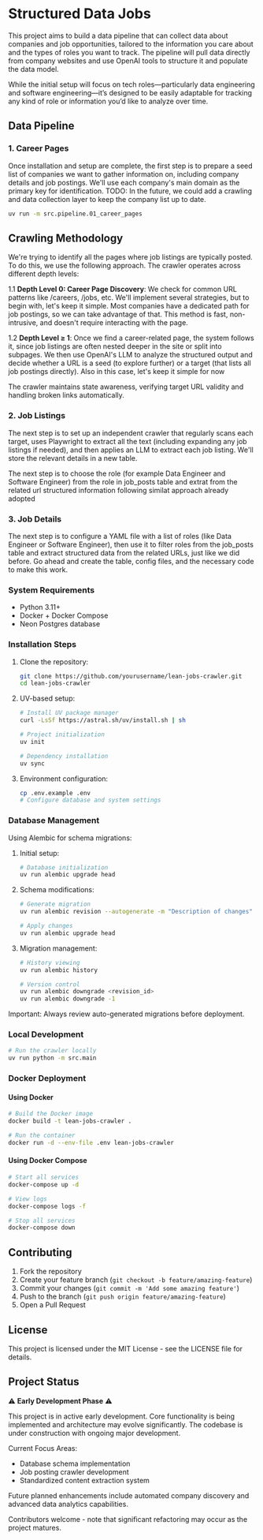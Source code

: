# Structured Data Jobs

This project aims to build a data pipeline that can collect data about companies and job opportunities, tailored to the information you care about and the types of roles you want to track. The pipeline will pull data directly from company websites and use OpenAI tools to structure it and populate the data model.

While the initial setup will focus on tech roles—particularly data engineering and software engineering—it’s designed to be easily adaptable for tracking any kind of role or information you’d like to analyze over time.

## Data Pipeline

### 1. Career Pages

Once installation and setup are complete, the first step is to prepare a seed list of companies we want to gather information on, including company details and job postings. We'll use each company's main domain as the primary key for identification. TODO: In the future, we could add a crawling and data collection layer to keep the company list up to date.

```bash
uv run -m src.pipeline.01_career_pages
```

## Crawling Methodology

We're trying to identify all the pages where job listings are typically posted. To do this, we use the following approach. The crawler operates across different depth levels:

1.1 **Depth Level 0: Career Page Discovery**: We check for common URL patterns like /careers, /jobs, etc.
We'll implement several strategies, but to begin with, let's keep it simple. Most companies have a dedicated path for job postings, so we can take advantage of that. This method is fast, non-intrusive, and doesn't require interacting with the page.

1.2 **Depth Level ≥ 1**: Once we find a career-related page, the system follows it, since job listings are often nested deeper in the site or split into subpages. We then use OpenAI's LLM to analyze the structured output and decide whether a URL is a seed (to explore further) or a target (that lists all job postings directly). Also in this case, let's keep it simple for now

The crawler maintains state awareness, verifying target URL validity and handling broken links automatically.

### 2. Job Listings

The next step is to set up an independent crawler that regularly scans each target, uses Playwright to extract all the text (including expanding any job listings if needed), and then applies an LLM to extract each job listing. We'll store the relevant details in a new table.

The next step is to choose the role (for example Data Engineer and Software Engineer) from the role in job_posts table and extrat from the related url structured information following similat approach already adopted

### 3. Job Details

The next step is to configure a YAML file with a list of roles (like Data Engineer or Software Engineer), then use it to filter roles from the job_posts table and extract structured data from the related URLs, just like we did before. Go ahead and create the table, config files, and the necessary code to make this work.


### System Requirements

- Python 3.11+
- Docker + Docker Compose
- Neon Postgres database

### Installation Steps

1. Clone the repository:
   ```bash
   git clone https://github.com/yourusername/lean-jobs-crawler.git
   cd lean-jobs-crawler
   ```

2. UV-based setup:
   ```bash
   # Install UV package manager
   curl -LsSf https://astral.sh/uv/install.sh | sh
   
   # Project initialization
   uv init
   
   # Dependency installation
   uv sync
   ```

3. Environment configuration:
   ```bash
   cp .env.example .env
   # Configure database and system settings
   ```

### Database Management

Using Alembic for schema migrations:

1. Initial setup:
   ```bash
   # Database initialization
   uv run alembic upgrade head
   ```

2. Schema modifications:
   ```bash
   # Generate migration
   uv run alembic revision --autogenerate -m "Description of changes"
   
   # Apply changes
   uv run alembic upgrade head
   ```

3. Migration management:
   ```bash
   # History viewing
   uv run alembic history
   
   # Version control
   uv run alembic downgrade <revision_id>
   uv run alembic downgrade -1
   ```

Important: Always review auto-generated migrations before deployment.

### Local Development

```bash
# Run the crawler locally
uv run python -m src.main
```

### Docker Deployment

#### Using Docker

```bash
# Build the Docker image
docker build -t lean-jobs-crawler .

# Run the container
docker run -d --env-file .env lean-jobs-crawler
```

#### Using Docker Compose

```bash
# Start all services
docker-compose up -d

# View logs
docker-compose logs -f

# Stop all services
docker-compose down
```

## Contributing

1. Fork the repository
2. Create your feature branch (`git checkout -b feature/amazing-feature`)
3. Commit your changes (`git commit -m 'Add some amazing feature'`)
4. Push to the branch (`git push origin feature/amazing-feature`)
5. Open a Pull Request

## License

This project is licensed under the MIT License - see the LICENSE file for details.


## Project Status

⚠️ **Early Development Phase** ⚠️

This project is in active early development. Core functionality is being implemented and architecture may evolve significantly. The codebase is under construction with ongoing major development.

Current Focus Areas:
- Database schema implementation
- Job posting crawler development
- Standardized content extraction system

Future planned enhancements include automated company discovery and advanced data analytics capabilities.

Contributors welcome - note that significant refactoring may occur as the project matures.